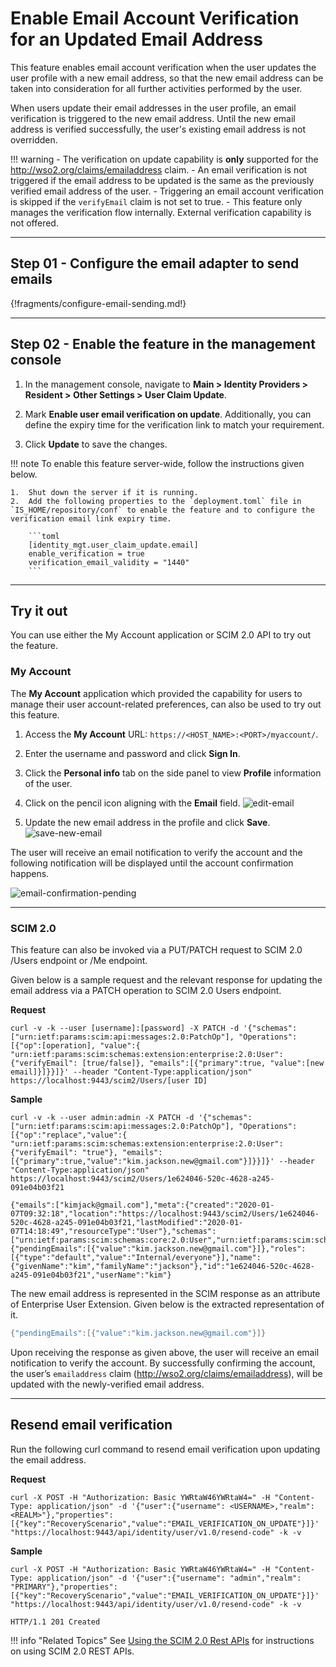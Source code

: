 # Enable Email Account Verification for an Updated Email Address 

This feature enables email account verification when the user updates the user profile with a new email address, so that the new email address can be taken into consideration for all further activities performed by the user. 

When users update their email addresses in the user profile, an email verification is triggered to the new email address. Until the new email address is verified successfully, the user's existing email address is not overridden.

!!! warning 
    -   The verification on update capability is **only** supported for the http://wso2.org/claims/emailaddress claim.
    -   An email verification is not triggered if the email address to be updated is the same as the previously verified email address of the user.
    -   Triggering an email account verification is skipped if the `verifyEmail` claim is not set to true.
    -   This feature only manages the verification flow internally. External verification capability is not offered.

---

## Step 01 - Configure the email adapter to send emails

{!fragments/configure-email-sending.md!}

---
## Step 02 - Enable the feature in the management console

1.  In the management console, navigate to **Main > Identity Providers > Resident > Other Settings > User Claim Update**.

2.  Mark **Enable user email verification on update**. Additionally, you can define the expiry time for the verification link to match your requirement.

3.  Click **Update** to save the changes. 

!!! note 
    To enable this feature server-wide, follow the instructions given below. 
    
    1.  Shut down the server if it is running.
    2.  Add the following properties to the `deployment.toml` file in `IS_HOME/repository/conf` to enable the feature and to configure the verification email link expiry time.

        ```toml 
        [identity_mgt.user_claim_update.email]
        enable_verification = true
        verification_email_validity = "1440"
        ```

---

## Try it out 

You can use either the My Account application or SCIM 2.0 API to try out the feature.

### My Account

The **My Account** application which provided the capability for users to manage their user account-related preferences, 
can also be used to try out this feature.

1. Access the **My Account** URL: `https://<HOST_NAME>:<PORT>/myaccount/`.

2. Enter the username and password and click **Sign In**.  

3. Click the **Personal info** tab on the side panel to view **Profile** information of the user.

4. Click on the pencil icon aligning with the **Email** field.
   ![edit-email](../../../assets/img/guides/my-account/update-email/edit-email.png)

5. Update the new email address in the profile and click **Save**.
   ![save-new-email](../../../assets/img/guides/my-account/update-email/save-new-email.png)
   
The user will receive an email notification to verify the account and the following notification will be displayed until the account confirmation happens.

![email-confirmation-pending](../../../assets/img/guides/my-account/update-email/email-confirmation-pending.png)  

---
   
### SCIM 2.0

This feature can also be invoked via a PUT/PATCH request to SCIM 2.0 /Users endpoint or /Me endpoint.

Given below is a sample request and the relevant response for updating the email address via a PATCH operation to SCIM 2.0 Users endpoint.

**Request**

```curl
curl -v -k --user [username]:[password] -X PATCH -d '{"schemas":["urn:ietf:params:scim:api:messages:2.0:PatchOp"], "Operations":[{"op":[operation], "value":{ "urn:ietf:params:scim:schemas:extension:enterprise:2.0:User": {"verifyEmail": [true/false]}, "emails":[{"primary":true, "value":[new email]}]}}]}' --header "Content-Type:application/json" https://localhost:9443/scim2/Users/[user ID]
```

**Sample**

```curl tab="Request"
curl -v -k --user admin:admin -X PATCH -d '{"schemas":["urn:ietf:params:scim:api:messages:2.0:PatchOp"], "Operations":[{"op":"replace","value":{ "urn:ietf:params:scim:schemas:extension:enterprise:2.0:User": {"verifyEmail": "true"}, "emails":[{"primary":true,"value":"kim.jackson.new@gmail.com"}]}}]}' --header "Content-Type:application/json" https://localhost:9443/scim2/Users/1e624046-520c-4628-a245-091e04b03f21
```

```curl tab="Response" 
{"emails":["kimjack@gmail.com"],"meta":{"created":"2020-01-07T09:32:18","location":"https://localhost:9443/scim2/Users/1e624046-520c-4628-a245-091e04b03f21,"lastModified":"2020-01-07T14:18:49","resourceType":"User"},"schemas":["urn:ietf:params:scim:schemas:core:2.0:User","urn:ietf:params:scim:schemas:extension:enterprise:2.0:User"],"urn:ietf:params:scim:schemas:extension:enterprise:2.0:User":{"pendingEmails":[{"value":"kim.jackson.new@gmail.com"}]},"roles":[{"type":"default","value":"Internal/everyone"}],"name":{"givenName":"kim","familyName":"jackson"},"id":"1e624046-520c-4628-a245-091e04b03f21","userName":"kim"}
```

The new email address is represented in the SCIM response as an attribute of Enterprise User Extension. Given below is the extracted representation of it.

```java
{"pendingEmails":[{"value":"kim.jackson.new@gmail.com"}]}
```

Upon receiving the response as given above, the user will receive an email notification to verify the account. By successfully confirming the account, the user’s `emailaddress` claim (http://wso2.org/claims/emailaddress), will be updated with the newly-verified email address. 

---

## Resend email verification

Run the following curl command to resend email verification upon updating the email address. 

**Request** 

```curl
curl -X POST -H "Authorization: Basic YWRtaW46YWRtaW4=" -H "Content-Type: application/json" -d '{"user":{"username": <USERNAME>,"realm": <REALM>"},"properties": [{"key":"RecoveryScenario","value":"EMAIL_VERIFICATION_ON_UPDATE"}]}' "https://localhost:9443/api/identity/user/v1.0/resend-code" -k -v
```

**Sample**

```curl tab="Request"
curl -X POST -H "Authorization: Basic YWRtaW46YWRtaW4=" -H "Content-Type: application/json" -d '{"user":{"username": "admin","realm": "PRIMARY"},"properties": [{"key":"RecoveryScenario","value":"EMAIL_VERIFICATION_ON_UPDATE"}]}' "https://localhost:9443/api/identity/user/v1.0/resend-code" -k -v
```

```curl tab="Response"
HTTP/1.1 201 Created
```

!!! info "Related Topics"
    See [Using the SCIM 2.0 Rest APIs](../../../apis/scim2-rest-apis) for instructions on using SCIM 2.0 REST APIs.
